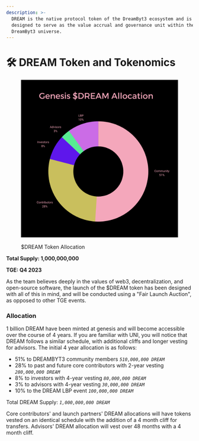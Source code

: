 ```yaml
---
description: >-
  DREAM is the native protocol token of the DreamByt3 ecosystem and is currently
  designed to serve as the value accrual and governance unit within the
  DreamByt3 universe.
---
```


# 🛠 DREAM Token and Tokenomics



<figure><img src="../.gitbook/assets/DREAM_Tokenomics_Black_BG.png" alt=""><figcaption><p>$DREAM Token Allocation</p></figcaption></figure>

**Total Supply: 1,000,000,000**

**TGE: Q4 2023**

As the team believes deeply in the values of web3, decentralization, and open-source software, the launch of the $DREAM token has been designed with all of this in mind, and will be conducted using a "Fair Launch Auction", as opposed to other TGE events.&#x20;

### **Allocation**

1 billion DREAM have been minted at genesis and will become accessible over the course of 4 years. If you are familiar with UNI, you will notice that DREAM follows a similar schedule, with additional cliffs and longer vesting for advisors. The initial 4 year allocation is as follows:&#x20;

* 51% to DREAMBYT3 community members _`510,000,000 DREAM`_&#x20;
* 28% to past and future core contributors with 2-year vesting _`280,000,000 DREAM`_&#x20;
* 8% to investors with 4-year vesting _`80,000,000 DREAM`_&#x20;
* 3% to advisors with 4-year vesting _`30,000,000 DREAM`_&#x20;
* 10% to the DREAM LBP event _`100,000,000 DREAM`_&#x20;

Total DREAM Supply: _`1,000,000,000 DREAM`_&#x20;

Core contributors' and launch partners' DREAM allocations will have tokens vested on an identical schedule with the addition of a 4 month cliff for transfers. Advisors' DREAM allocation will vest over 48 months with a 4 month cliff.

